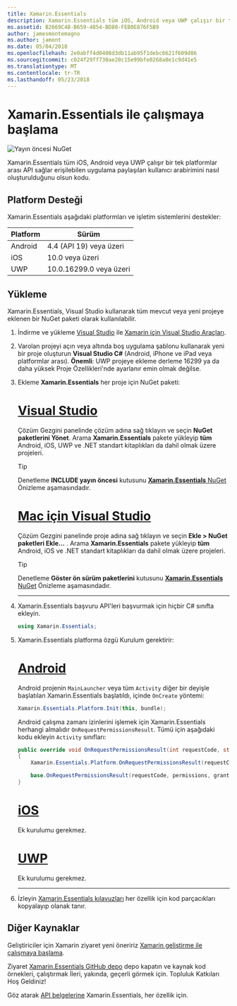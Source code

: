 ```yaml
---
title: Xamarin.Essentials
description: Xamarin.Essentials tüm iOS, Android veya UWP çalışır bir tek platformlar arası API sağlar erişilebilen uygulama paylaşılan kullanıcı arabirimini nasıl oluşturulduğunu olsun kodu.
ms.assetid: B2669C48-B659-4854-BD80-FEB0E876F5B9
author: jamesmontemagno
ms.author: jamont
ms.date: 05/04/2018
ms.openlocfilehash: 2e0abff4d0408d3db11ab95f1debc6621f609d86
ms.sourcegitcommit: c024f29ff730ae20c15e99bfe0268a0e1c9d41e5
ms.translationtype: MT
ms.contentlocale: tr-TR
ms.lasthandoff: 05/23/2018
---
```

# <a name="get-started-with-xamarinessentials"></a>Xamarin.Essentials ile çalışmaya başlama

![Yayın öncesi NuGet](~/media/shared/pre-release.png)

Xamarin.Essentials tüm iOS, Android veya UWP çalışır bir tek platformlar arası API sağlar erişilebilen uygulama paylaşılan kullanıcı arabirimini nasıl oluşturulduğunu olsun kodu.

## <a name="platform-support"></a>Platform Desteği

Xamarin.Essentials aşağıdaki platformları ve işletim sistemlerini destekler:

| Platform | Sürüm |
| --- | --- |
| Android | 4.4 (API 19) veya üzeri |
| iOS |10.0 veya üzeri |
| UWP | 10.0.16299.0 veya üzeri |

## <a name="installation"></a>Yükleme

Xamarin.Essentials, Visual Studio kullanarak tüm mevcut veya yeni projeye eklenen bir NuGet paketi olarak kullanılabilir.

1. İndirme ve yükleme [Visual Studio](http://visualstudio.com) ile [Xamarin için Visual Studio Araçları](~/cross-platform/get-started/installation/index.md).

2. Varolan projeyi açın veya altında boş uygulama şablonu kullanarak yeni bir proje oluşturun **Visual Studio C#** (Android, iPhone ve iPad veya platformlar arası). **Önemli**: UWP projeye ekleme derleme 16299 ya da daha yüksek Proje Özellikleri'nde ayarlanır emin olmak değilse.

3. Ekleme **Xamarin.Essentials** her proje için NuGet paketi:

    # <a name="visual-studiotabwindows"></a>[Visual Studio](#tab/windows)

    Çözüm Gezgini panelinde çözüm adına sağ tıklayın ve seçin **NuGet paketlerini Yönet**. Arama **Xamarin.Essentials** pakete yükleyip **tüm** Android, iOS, UWP ve .NET standart kitaplıkları da dahil olmak üzere projeleri.

    > [!TIP]
    > Denetleme **INCLUDE yayın öncesi** kutusunu [ **Xamarin.Essentials** NuGet](https://www.nuget.org/packages/Xamarin.Essentials) Önizleme aşamasındadır.

    # <a name="visual-studio-for-mactabmacos"></a>[Mac için Visual Studio](#tab/macos)

    Çözüm Gezgini panelinde proje adına sağ tıklayın ve seçin **Ekle > NuGet paketleri Ekle...** . Arama **Xamarin.Essentials** pakete yükleyip **tüm** Android, iOS ve .NET standart kitaplıkları da dahil olmak üzere projeleri.

    > [!TIP]
    > Denetleme **Göster ön sürüm paketlerini** kutusunu [ **Xamarin.Essentials** NuGet](https://www.nuget.org/packages/Xamarin.Essentials) Önizleme aşamasındadır.

    -----

4. Xamarin.Essentials başvuru API'leri başvurmak için hiçbir C# sınıfta ekleyin.

    ```csharp
    using Xamarin.Essentials;
    ```

5. Xamarin.Essentials platforma özgü Kurulum gerektirir:

    # <a name="androidtabandroid"></a>[Android](#tab/android)

    Android projenin `MainLauncher` veya tüm `Activity` diğer bir deyişle başlatılan Xamarin.Essentials başlatıldı, içinde `OnCreate` yöntemi:

    ```csharp
    Xamarin.Essentials.Platform.Init(this, bundle);
    ```

    Android çalışma zamanı izinlerini işlemek için Xamarin.Essentials herhangi almalıdır `OnRequestPermissionsResult`. Tümü için aşağıdaki kodu ekleyin `Activity` sınıfları:

    ```csharp
    public override void OnRequestPermissionsResult(int requestCode, string[] permissions, [GeneratedEnum] Android.Content.PM.Permission[] grantResults)
    {
        Xamarin.Essentials.Platform.OnRequestPermissionsResult(requestCode, permissions, grantResults);

        base.OnRequestPermissionsResult(requestCode, permissions, grantResults);
    }
    ```

    # <a name="iostabios"></a>[iOS](#tab/ios)

    Ek kurulumu gerekmez.

    # <a name="uwptabuwp"></a>[UWP](#tab/uwp)

    Ek kurulumu gerekmez.

    -----

6. İzleyin [Xamarin.Essentials kılavuzları](index.md) her özellik için kod parçacıkları kopyalayıp olanak tanır.

## <a name="other-resources"></a>Diğer Kaynaklar

Geliştiriciler için Xamarin ziyaret yeni öneririz [Xamarin geliştirme ile çalışmaya başlama](~/cross-platform/getting-started/index.md).

Ziyaret [Xamarin.Essentials GitHub depo](http://github.com/xamarin/Essentials) depo kapatın ve kaynak kod örnekleri, çalıştırmak İleri, yakında, geçerli görmek için. Topluluk Katkıları Hoş Geldiniz!

Göz atarak [API belgelerine](xref:Xamarin.Essentials) Xamarin.Essentials, her özellik için.
